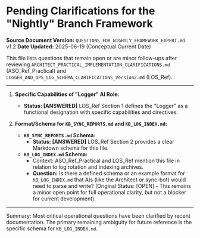 # Pending Clarifications for the "Nightly" Branch Framework

**Source Document Version:** `QUESTIONS_FOR_NIGHTLY_FRAMEWORK_EXPERT.md` v1.2
**Date Updated:** 2025-06-19 (Conceptual Current Date)

This file lists questions that remain open or are minor follow-ups after reviewing `ARCHITECT_PRACTICAL_IMPLEMENTATION_CLARIFICATIONS.md` (ASO_Ref_Practical) and `LOGGER_AND_OPS_LOG_SCHEMA_CLARIFICATIONS_Version2.md` (LOS_Ref).

---

1.  **Specific Capabilities of "Logger" AI Role:**
    *   **Status: [ANSWERED]** LOS_Ref Section 1 defines the "Logger" as a functional designation with specific capabilities and directives.

2.  **Format/Schema for `KB_SYNC_REPORTS.md` and `KB_LOG_INDEX.md`:**
    *   **`KB_SYNC_REPORTS.md` Schema:**
        *   **Status: [ANSWERED]** LOS_Ref Section 2 provides a clear Markdown schema for this file.
    *   **`KB_LOG_INDEX.md` Schema:**
        *   Context: ASO_Ref_Practical and LOS_Ref mention this file in relation to log rotation and indexing archives.
        *   **Question:** Is there a defined schema or an example format for `KB_LOG_INDEX.md` that AIs (like the Architect or sync-bot) would need to parse and write? (Original Status: [OPEN] - This remains a minor open point for full operational clarity, but not a blocker for current development).

---
Summary: Most critical operational questions have been clarified by recent documentation. The primary remaining ambiguity for future reference is the specific schema for `KB_LOG_INDEX.md`.
```
